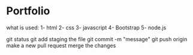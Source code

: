 # Portfolio

what is used:
1- html
2- css
3- javascript
4- Bootstrap
5- node.js


git status <to see what changed>
git add <file name> staging the file
git commit -m "message"
git push origin <branch name>
make a new pull request 
merge the changes

